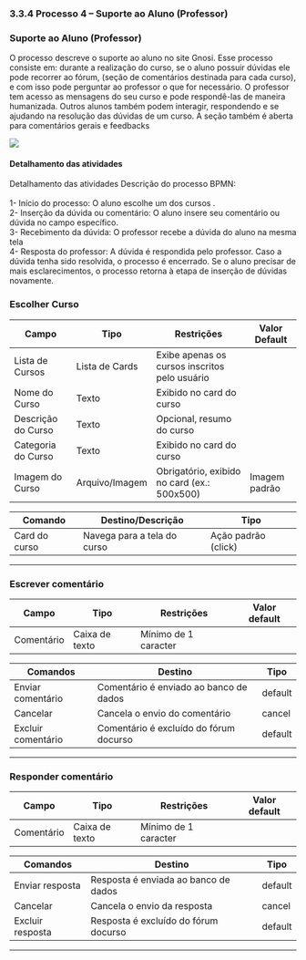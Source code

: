 ### 3.3.4 Processo 4 – Suporte ao Aluno (Professor)

### Suporte ao Aluno (Professor)

O processo descreve o suporte ao aluno no site Gnosi. Esse processo consiste em: durante a realização do curso, se o aluno possuir dúvidas ele pode recorrer ao fórum, (seção de comentários destinada para cada curso), e com isso pode perguntar ao professor o que for necessário. O professor tem acesso as mensagens do seu curso e pode respondê-las de maneira humanizada. Outros alunos também podem interagir, respondendo e se ajudando na resolução das dúvidas de um curso. A seção também é aberta para comentários gerais e feedbacks

<img src =https://github.com/ICEI-PUC-Minas-PMGES-TI/pmg-es-2024-2-ti2-3687100-gnosi/blob/main/docs/images/Suporte%20ao%20Aluno%20Diagrama.png>


#### Detalhamento das atividades

Detalhamento das atividades
Descrição do processo BPMN: <br> <br>
1- Início do processo: O aluno escolhe um dos cursos . <br>
2- Inserção da dúvida ou comentário: O aluno insere seu comentário ou dúvida no campo específico. <br>
3- Recebimento da dúvida: O professor recebe a dúvida do aluno na mesma tela <br>
4- Resposta do professor: A dúvida é respondida pelo  professor. Caso a dúvida tenha sido resolvida, o processo é encerrado. Se o aluno precisar de mais esclarecimentos, o processo retorna à etapa de inserção de dúvidas novamente.<br>



### **Escolher Curso**

| **Campo**                | **Tipo**           | **Restrições**                                | **Valor Default** |
|---------------------------|--------------------|-----------------------------------------------|--------------------|
| Lista de Cursos           | Lista de Cards    | Exibe apenas os cursos inscritos pelo usuário |                    |
| Nome do Curso             | Texto             | Exibido no card do curso                      |                    |
| Descrição do Curso        | Texto             | Opcional, resumo do curso                     |                    |
| Categoria do Curso        | Texto             | Exibido no card do curso                      |                    |
| Imagem do Curso           | Arquivo/Imagem    | Obrigatório, exibido no card (ex.: 500x500)   | Imagem padrão      |


| **Comando**                 | **Destino/Descrição**                                     | **Tipo**             |
|-----------------------------|---------------------------------------------------------|----------------------|
| Card do curso     | Navega para a tela do curso   | Ação padrão (click)  |

---

### **Escrever comentário**

| **Campo**         | **Tipo**         | **Restrições**                       | **Valor default**  |
|--------------------|------------------|---------------------------------------|--------------------|
| Comentário         | Caixa de texto   | Mínimo de 1 caracter                  |                    |


| **Comandos**       | **Destino**                                  | **Tipo**           |
|--------------------|----------------------------------------------|--------------------|
| Enviar comentário  | Comentário é enviado ao banco de dados       | default            |
| Cancelar           | Cancela o envio do comentário                | cancel             |
| Excluir comentário  | Comentário é excluído do fórum docurso       | default            |


---


### **Responder comentário**

| **Campo**         | **Tipo**         | **Restrições**                       | **Valor default**  |
|--------------------|------------------|---------------------------------------|--------------------|
| Comentário         | Caixa de texto   | Mínimo de 1 caracter                  |                    |


| **Comandos**       | **Destino**                                  | **Tipo**           |
|--------------------|----------------------------------------------|--------------------|
| Enviar resposta    | Resposta é enviada ao banco de dados         | default            |
| Cancelar           | Cancela o envio da resposta                  | cancel             |
| Excluir resposta  | Resposta é excluído do fórum docurso       | default            |


---

